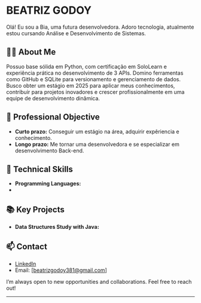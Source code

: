 # BEATRIZ GODOY

Olá! Eu sou a Bia, uma futura desenvolvedora. Adoro tecnologia, atualmente estou cursando Análise e Desenvolvimento de Sistemas.

## 🧑‍💻 About Me

Possuo base sólida em Python, com certificação em SoloLearn e experiência prática no desenvolvimento de 3 APIs. Domino ferramentas como GitHub e SQLite para versionamento e gerenciamento de dados.
Busco obter um estágio em 2025 para aplicar meus conhecimentos, contribuir para projetos inovadores e crescer profissionalmente em uma equipe de desenvolvimento dinâmica.

## 🎯 Professional Objective

- **Curto prazo:** Conseguir um estágio na área, adquirir expêriencia e conhecimento.
- **Longo prazo:** Me tornar uma desenvolvedora e se especializar em desenvolvimento Back-end.

## 🚀 Technical Skills

- **Programming Languages:** 
- 

## 📚 Key Projects

- **Data Structures Study with Java:** 

## 📫 Contact

- [LinkedIn](linkedin.com/in/beatriz-g-598846324)
- Email: [beatrizgodoy381@gmail.com]

I’m always open to new opportunities and collaborations. Feel free to reach out!

---


